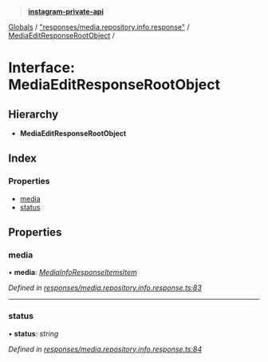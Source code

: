 > **[instagram-private-api](../README.md)**

[Globals](../README.md) / ["responses/media.repository.info.response"](../modules/_responses_media_repository_info_response_.md) / [MediaEditResponseRootObject](_responses_media_repository_info_response_.mediaeditresponserootobject.md) /

# Interface: MediaEditResponseRootObject

## Hierarchy

* **MediaEditResponseRootObject**

## Index

### Properties

* [media](_responses_media_repository_info_response_.mediaeditresponserootobject.md#media)
* [status](_responses_media_repository_info_response_.mediaeditresponserootobject.md#status)

## Properties

###  media

• **media**: *[MediaInfoResponseItemsItem](_responses_media_repository_info_response_.mediainforesponseitemsitem.md)*

*Defined in [responses/media.repository.info.response.ts:83](https://github.com/dilame/instagram-private-api/blob/e9c516c/src/responses/media.repository.info.response.ts#L83)*

___

###  status

• **status**: *string*

*Defined in [responses/media.repository.info.response.ts:84](https://github.com/dilame/instagram-private-api/blob/e9c516c/src/responses/media.repository.info.response.ts#L84)*